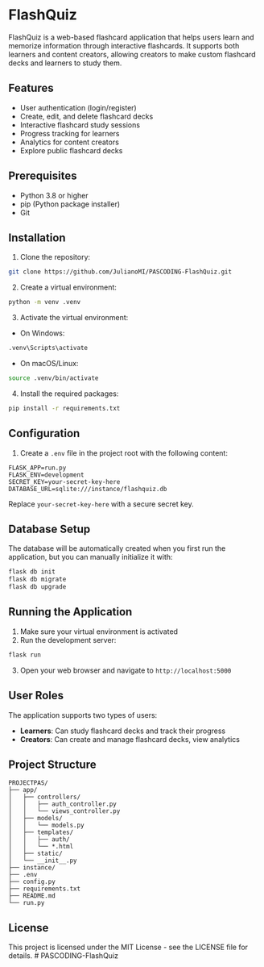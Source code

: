 # FlashQuiz

FlashQuiz is a web-based flashcard application that helps users learn and memorize information through interactive flashcards. It supports both learners and content creators, allowing creators to make custom flashcard decks and learners to study them.

## Features

- User authentication (login/register)
- Create, edit, and delete flashcard decks
- Interactive flashcard study sessions
- Progress tracking for learners
- Analytics for content creators
- Explore public flashcard decks

## Prerequisites

- Python 3.8 or higher
- pip (Python package installer)
- Git

## Installation

1. Clone the repository:
```bash
git clone https://github.com/JulianoMI/PASCODING-FlashQuiz.git
```

2. Create a virtual environment:
```bash
python -m venv .venv
```

3. Activate the virtual environment:
- On Windows:
```bash
.venv\Scripts\activate
```
- On macOS/Linux:
```bash
source .venv/bin/activate
```

4. Install the required packages:
```bash
pip install -r requirements.txt
```

## Configuration

1. Create a `.env` file in the project root with the following content:
```
FLASK_APP=run.py
FLASK_ENV=development
SECRET_KEY=your-secret-key-here
DATABASE_URL=sqlite:///instance/flashquiz.db
```

Replace `your-secret-key-here` with a secure secret key.

## Database Setup

The database will be automatically created when you first run the application, but you can manually initialize it with:

```bash
flask db init
flask db migrate
flask db upgrade
```

## Running the Application

1. Make sure your virtual environment is activated
2. Run the development server:
```bash
flask run
```
3. Open your web browser and navigate to `http://localhost:5000`

## User Roles

The application supports two types of users:
- **Learners**: Can study flashcard decks and track their progress
- **Creators**: Can create and manage flashcard decks, view analytics

## Project Structure

```
PROJECTPAS/
├── app/
│   ├── controllers/
│   │   ├── auth_controller.py
│   │   └── views_controller.py
│   ├── models/
│   │   └── models.py
│   ├── templates/
│   │   ├── auth/
│   │   └── *.html
│   ├── static/
│   └── __init__.py
├── instance/
├── .env
├── config.py
├── requirements.txt
├── README.md
└── run.py
```

## License

This project is licensed under the MIT License - see the LICENSE file for details. # PASCODING-FlashQuiz
